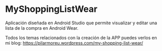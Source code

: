 # MyShoppingListWear
Aplicación diseñada en Android Studio que permite visualizar y editar una lista de la compra en Android Wear. 

Todos los temas relacionados con la creación de la APP puedes verlos en mi blog: https://pilarmoreu.wordpress.com/my-shopping-list-wear/
